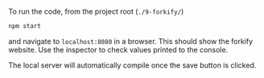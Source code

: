 To run the code, from the project root (`./9-forkify/`)

```bash
npm start
```

and navigate to `localhost:8080` in a browser. This should show the forkify website. Use the 
inspector to check values printed to the console.

The local server will automatically compile once the save button is clicked.
